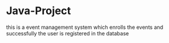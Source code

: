 # Java-Project
this is a event management system which enrolls the events and successfully the user is registered in the database 
